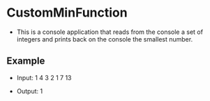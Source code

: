 ﻿# CustomMinFunction 

* This is a console application that reads from the console a set of integers and prints back on the console the smallest number. 

## Example 

* Input: 1 4 3 2 1 7 13

* Output: 1